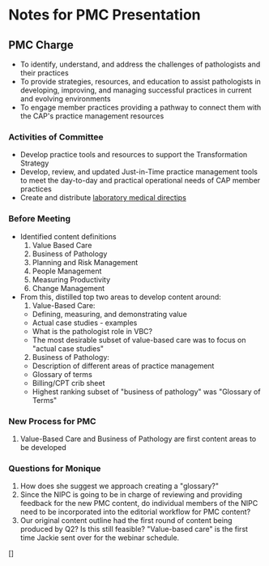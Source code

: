 # Notes for PMC Presentation

## PMC Charge

* To identify, understand, and address the challenges of pathologists and their practices
* To provide strategies, resources, and education to assist pathologists in developing, improving, and managing successful practices in current and evolving environments
* To engage member practices providing a pathway to connect them with the CAP's practice management resources

### Activities of Committee

* Develop practice tools and resources to support the Transformation Strategy
* Develop, review, and updated Just-in-Time practice management tools to meet the day-to-day and practical operational needs of CAP member practices
* Create and distribute [laboratory medical directips][]

### Before Meeting

* Identified content definitions
  1. Value Based Care
  2. Business of Pathology
  3. Planning and Risk Management
  4. People Management
  5. Measuring Productivity
  6. Change Management
* From this, distilled top two areas to develop content around:
  1. Value-Based Care:
    * Defining, measuring, and demonstrating value
    * Actual case studies - examples
    * What is the pathologist role in VBC?
    * The most desirable subset of value-based care was to focus on "actual case studies"
  2. Business of Pathology:
    * Description of different areas of practice management
    * Glossary of terms
    * Billing/CPT crib sheet
    * Highest ranking subset of "business of pathology" was "Glossary of Terms"


### New Process for PMC

1. Value-Based Care and Business of Pathology are first content areas to be developed



### Questions for Monique

1. How does she suggest we approach creating a "glossary?"
2. Since the NIPC is going to be in charge of reviewing and providing feedback for the new PMC content, do individual members of the NIPC need to be incorporated into the editorial workflow for PMC content?
3. Our original content outline had the first round of content being produced by Q2? Is this still feasible? "Value-based care" is the first time Jackie sent over for the webinar schedule.






[laboratory medical directips]: http://www.cap.org/web/home/resources/practice-management/lab-medical-directips
[]
